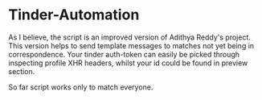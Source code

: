 # Tinder-Automation
As I believe, the script is an improved version of Adithya Reddy's project.
This version helps to send template messages to matches not yet being in correspondence.
Your tinder auth-token can easily be picked through inspecting profile XHR headers, 
whilst your id could be found in preview section.

So far <liker> script works only to match everyone.
